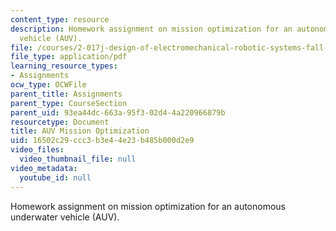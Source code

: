 ```yaml
---
content_type: resource
description: Homework assignment on mission optimization for an autonomous underwater
  vehicle (AUV).
file: /courses/2-017j-design-of-electromechanical-robotic-systems-fall-2009/16502c29ccc3b3e44e23b485b000d2e9_MIT2_017JF09_p24.pdf
file_type: application/pdf
learning_resource_types:
- Assignments
ocw_type: OCWFile
parent_title: Assignments
parent_type: CourseSection
parent_uid: 93ea44dc-663a-95f3-02d4-4a220966879b
resourcetype: Document
title: AUV Mission Optimization
uid: 16502c29-ccc3-b3e4-4e23-b485b000d2e9
video_files:
  video_thumbnail_file: null
video_metadata:
  youtube_id: null
---
```

Homework assignment on mission optimization for an autonomous underwater vehicle (AUV).


